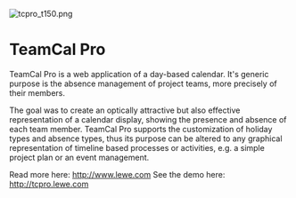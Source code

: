 ![tcpro_t150.png](https://bitbucket.org/repo/A6kRqo/images/2347130061-tcpro_t150.png)

# TeamCal Pro #
TeamCal Pro is a web application of a day-based calendar. It's generic purpose is the absence management of project teams, more precisely of their members.

The goal was to create an optically attractive but also effective representation of a calendar display, showing the presence and absence of each team member. TeamCal Pro supports the customization of holiday types and absence types, thus its purpose can be altered to any graphical representation of timeline based processes or activities, e.g. a simple project plan or an event management.

Read more here: http://www.lewe.com
See the demo here: http://tcpro.lewe.com